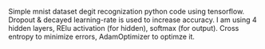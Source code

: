 Simple mnist dataset degit recognization python code using tensorflow.
Dropout & decayed learning-rate is used to increase accuracy.
I am using 4 hidden layers, RElu activation (for hidden), softmax (for output).
Cross entropy to minimize errors, AdamOptimizer to optimze it.

